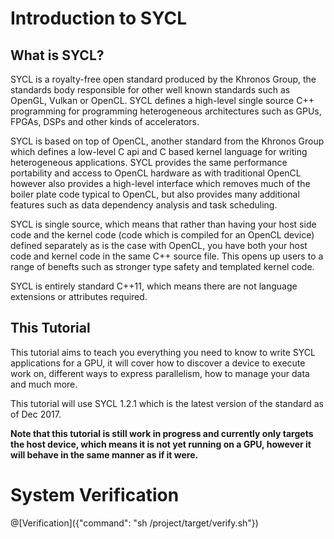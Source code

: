 # Introduction to SYCL

## What is SYCL?

SYCL is a royalty-free open standard produced by the Khronos Group, the standards body responsible for other well known standards such as OpenGL, Vulkan or OpenCL. SYCL defines a high-level single source C++ programming for programming heterogeneous architectures such as GPUs, FPGAs, DSPs and other kinds of accelerators.

SYCL is based on top of OpenCL, another standard from the Khronos Group which defines a low-level C api and C based kernel language for writing heterogeneous applications. SYCL provides the same performance portability and access to OpenCL hardware as with traditional OpenCL however also provides a high-level interface which removes much of the boiler plate code typical to OpenCL, but also provides many additional features such as data dependency analysis and task scheduling.

SYCL is single source, which means that rather than having your host side code and the kernel code (code which is compiled for an OpenCL device) defined separately as is the case with OpenCL, you have both your host code and kernel code in the same C++ source file. This opens up users to a range of benefts such as stronger type safety and templated kernel code.

SYCL is entirely standard C++11, which means there are not language extensions or attributes required.

## This Tutorial

This tutorial aims to teach you everything you need to know to write SYCL applications for a GPU, it will cover how to discover a device to execute work on, different ways to express parallelism, how to manage your data and much more.

This tutorial will use SYCL 1.2.1 which is the latest version of the standard as of Dec 2017.

**Note that this tutorial is still work in progress and currently only targets the host device, which means it is not yet running on a GPU, however it will behave in the same manner as if it were.**

# System Verification

@[Verification]({"command": "sh /project/target/verify.sh"})